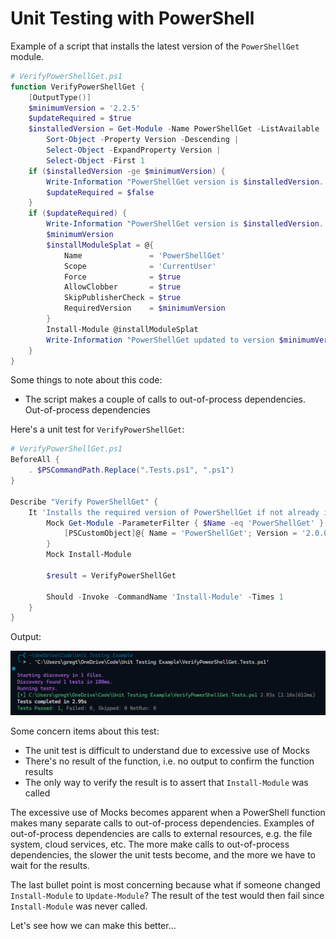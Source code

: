# Unit Testing with PowerShell

Example of a script that installs the latest version of the `PowerShellGet` module.

```powershell
# VerifyPowerShellGet.ps1
function VerifyPowerShellGet {
    [OutputType()]
    $minimumVersion = '2.2.5'
    $updateRequired = $true
    $installedVersion = Get-Module -Name PowerShellGet -ListAvailable |
        Sort-Object -Property Version -Descending |
        Select-Object -ExpandProperty Version |
        Select-Object -First 1
    if ($installedVersion -ge $minimumVersion) {
        Write-Information "PowerShellGet version is $installedVersion. No update required"
        $updateRequired = $false
    }
    if ($updateRequired) {
        Write-Information "PowerShellGet version is $installedVersion. Updating to version $minimumVersion..."
        $minimumVersion
        $installModuleSplat = @{
            Name               = 'PowerShellGet'
            Scope              = 'CurrentUser'
            Force              = $true
            AllowClobber       = $true
            SkipPublisherCheck = $true
            RequiredVersion    = $minimumVersion
        }
        Install-Module @installModuleSplat
        Write-Information "PowerShellGet updated to version $minimumVersion"
    }
}
```

Some things to note about this code: 

- The script makes a couple of calls to out-of-process dependencies. Out-of-process dependencies 

Here's a unit test for `VerifyPowerShellGet`:

```powershell
# VerifyPowerShellGet.ps1
BeforeAll {
    . $PSCommandPath.Replace(".Tests.ps1", ".ps1")
}

Describe "Verify PowerShellGet" {
    It 'Installs the required version of PowerShellGet if not already installed' {
        Mock Get-Module -ParameterFilter { $Name -eq 'PowerShellGet' } -MockWith {
            [PSCustomObject]@{ Name = 'PowerShellGet'; Version = '2.0.0' }
        }
        Mock Install-Module

        $result = VerifyPowerShellGet

        Should -Invoke -CommandName 'Install-Module' -Times 1
    }
}
```

Output: 

<img src='img/20240255-045504.png' width=600px>

Some concern items about this test:

- The unit test is difficult to understand due to excessive use of Mocks
- There's no result of the function, i.e. no output to confirm the function results
- The only way to verify the result is to assert that `Install-Module` was called

The excessive use of Mocks becomes apparent when a PowerShell function makes many separate calls to out-of-process dependencies. Examples of out-of-process dependencies are calls to external resources, e.g. the file system, cloud services, etc. The more make calls to out-of-process dependencies, the slower the unit tests become, and the more we have to wait for the results.  

The last bullet point is most concerning because what if someone changed `Install-Module` to `Update-Module`?  The result of the test would then fail since `Install-Module` was never called.

Let's see how we can make this better...
